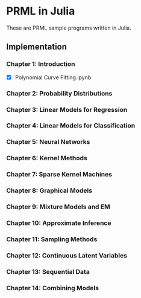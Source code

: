 # PRML in Julia
These are PRML sample programs written in Julia.

## Implementation

### Chapter 1: Introduction
- [x] Polynomial Curve Fitting.ipynb

### Chapter 2: Probability Distributions

### Chapter 3: Linear Models for Regression

### Chapter 4: Linear Models for Classification

### Chapter 5: Neural Networks

### Chapter 6: Kernel Methods

### Chapter 7: Sparse Kernel Machines

### Chapter 8: Graphical Models

### Chapter 9: Mixture Models and EM

### Chapter 10: Approximate Inference

### Chapter 11: Sampling Methods

### Chapter 12: Continuous Latent Variables

### Chapter 13: Sequential Data

### Chapter 14: Combining Models
